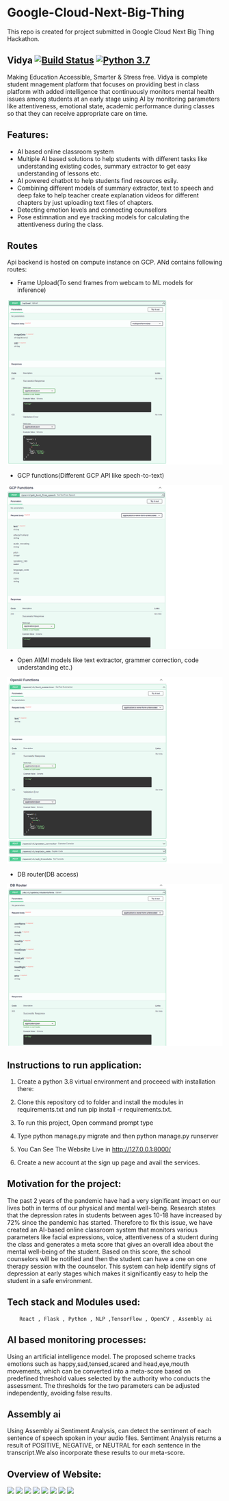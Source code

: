 # Google-Cloud-Next-Big-Thing
This repo is created for project submitted in Google Cloud Next Big Thing Hackathon.

## Vidya [![Build Status](https://travis-ci.org/joemccann/dillinger.svg?branch=master)](https://travis-ci.org/joemccann/dillinger) [![Python 3.7](https://img.shields.io/badge/Python-3.7-3776AB)](https://www.python.org/downloads/release/python-370/)
Making Education Accessible, Smarter & Stress free. Vidya is complete student mnagement platform that focuses on providing best in class platform
with added intelligence that continuously monitors mental health issues among students at an early stage using AI by monitoring parameters like      attentiveness, emotional state, academic performance during classes so that they can receive appropriate care on time.
    
## Features:

- AI based online classroom system
- Multiple AI based solutions to help students with different tasks like understanding existing codes, summary extractor to get easy understanding of lessons etc.
- AI powered chatbot to help students find resources esily.
- Combining different models of summary extractor, text to speech and deep fake to help teacher create explanation videos for different chapters by just uploading text files of chapters.
- Detecting emotion levels and connecting counsellors
- Pose estimnation and eye tracking models for calculating the attentiveness during the class.

## Routes
Api backend is hosted on compute instance on GCP. ANd contains following routes:
- Frame Upload(To send frames from webcam to ML models for inference)
<img src="screenshots/1.png">

- GCP functions(Different GCP API like spech-to-text)
<img src="screenshots/2.png">

- Open AI(Ml models like text extractor, grammer correction, code understanding etc.)
<img src="screenshots/3.png">

- DB router(DB access)
<img src="screenshots/4.png">

## Instructions to run application:

  1. Create a python 3.8 virtual environment and proceeed with installation there:
  
  2. Clone this repository cd to folder and install the modules in requirements.txt and run
       pip install -r requirements.txt.

  3. To run this project, Open command prompt type 

  4. Type python manage.py migrate and then python manage.py runserver
  
  5. You Can See The Website Live in  http://127.0.0.1:8000/
  
  6. Create a new account at the sign up page and avail the services.

## Motivation for the project:

The past 2 years of the pandemic have had a very significant impact on our lives both in terms of our physical and mental well-being. Research states that the depression rates in students between ages 10-18 have increased by 72% since the pandemic has started. Therefore to fix this issue, we have created an AI-based online classroom system that monitors various parameters like facial expressions, voice, attentiveness of a student during the class and generates a meta score that gives an overall idea about the mental well-being of the student. Based on this score, the school counselors will be notified and then the student can have a one on one therapy session with the counselor. This system can help identify signs of depression at early stages which makes it significantly easy to help the student in a safe environment. 


## Tech stack and Modules used:

        React , Flask , Python , NLP ,TensorFlow , OpenCV , Assembly ai
        
        
## AI based monitoring processes:

  Using an artificial intelligence model. The proposed scheme tracks emotions such as happy,sad,tensed,scared 
  and head,eye,mouth movements, which can be converted into a meta-score based on predefined threshold values 
  selected by the authority who conducts the assessment. The thresholds for the two parameters can be adjusted independently, avoiding false results.

## Assembly ai

  Using Assembly ai Sentiment Analysis, can detect the sentiment of each sentence of speech spoken in your audio files.
  Sentiment Analysis returns a result of POSITIVE, NEGATIVE, or NEUTRAL for each sentence in the transcript.We also 
  incorporate these results to our meta-score.
  
## Overview of Website:

<img src="imgs/a.png">
<img src="imgs/b.png">
<img src="imgs/c.png">
<img src="imgs/d.png">
<img src="imgs/e.png">
<img src="imgs/f.png">
<img src="imgs/g.png">
<img src="imgs/h.png">

